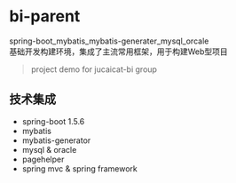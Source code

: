 # bi-parent
spring-boot_mybatis_mybatis-generater_mysql_orcale  
基础开发构建环境，集成了主流常用框架，用于构建Web型项目
> project demo for jucaicat-bi group

## 技术集成

* spring-boot 1.5.6
* mybatis
* mybatis-generator
* mysql & oracle
* pagehelper
* spring mvc & spring framework
